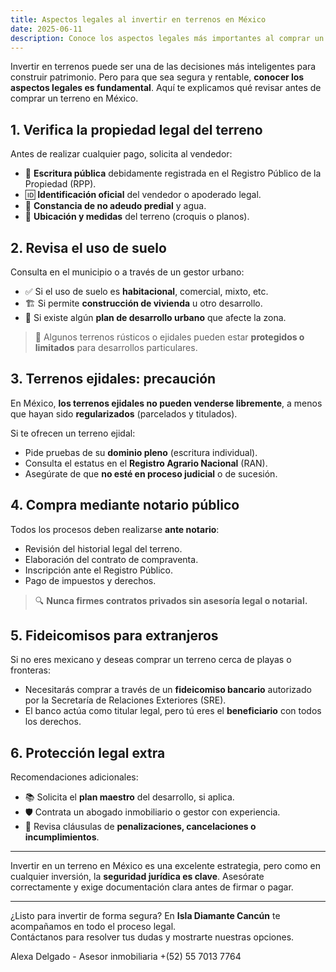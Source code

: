 ```yaml
---
title: Aspectos legales al invertir en terrenos en México
date: 2025-06-11
description: Conoce los aspectos legales más importantes al comprar un terreno en México y protege tu inversión.
---
```


Invertir en terrenos puede ser una de las decisiones más inteligentes para construir patrimonio. Pero para que sea segura y rentable, **conocer los aspectos legales es fundamental**. Aquí te explicamos qué revisar antes de comprar un terreno en México.

## 1. Verifica la propiedad legal del terreno

Antes de realizar cualquier pago, solicita al vendedor:

- 🧾 **Escritura pública** debidamente registrada en el Registro Público de la Propiedad (RPP).
- 🆔 **Identificación oficial** del vendedor o apoderado legal.
- 📄 **Constancia de no adeudo predial** y agua.
- 📍 **Ubicación y medidas** del terreno (croquis o planos).

## 2. Revisa el uso de suelo

Consulta en el municipio o a través de un gestor urbano:

- ✅ Si el uso de suelo es **habitacional**, comercial, mixto, etc.
- 🏗️ Si permite **construcción de vivienda** u otro desarrollo.
- 📜 Si existe algún **plan de desarrollo urbano** que afecte la zona.

> 🛑 Algunos terrenos rústicos o ejidales pueden estar **protegidos o limitados** para desarrollos particulares.

## 3. Terrenos ejidales: precaución

En México, **los terrenos ejidales no pueden venderse libremente**, a menos que hayan sido **regularizados** (parcelados y titulados).

Si te ofrecen un terreno ejidal:
- Pide pruebas de su **dominio pleno** (escritura individual).
- Consulta el estatus en el **Registro Agrario Nacional** (RAN).
- Asegúrate de que **no esté en proceso judicial** o de sucesión.

## 4. Compra mediante notario público

Todos los procesos deben realizarse **ante notario**:

- Revisión del historial legal del terreno.
- Elaboración del contrato de compraventa.
- Inscripción ante el Registro Público.
- Pago de impuestos y derechos.

> 🔍 **Nunca firmes contratos privados sin asesoría legal o notarial.**

## 5. Fideicomisos para extranjeros

Si no eres mexicano y deseas comprar un terreno cerca de playas o fronteras:

- Necesitarás comprar a través de un **fideicomiso bancario** autorizado por la Secretaría de Relaciones Exteriores (SRE).
- El banco actúa como titular legal, pero tú eres el **beneficiario** con todos los derechos.

## 6. Protección legal extra

Recomendaciones adicionales:

- 📚 Solicita el **plan maestro** del desarrollo, si aplica.
- 🛡️ Contrata un abogado inmobiliario o gestor con experiencia.
- 🧠 Revisa cláusulas de **penalizaciones, cancelaciones o incumplimientos**.

---

Invertir en un terreno en México es una excelente estrategia, pero como en cualquier inversión, la **seguridad jurídica es clave**. Asesórate correctamente y exige documentación clara antes de firmar o pagar.

---

¿Listo para invertir de forma segura? En **Isla Diamante Cancún** te acompañamos en todo el proceso legal.  
Contáctanos para resolver tus dudas y mostrarte nuestras opciones.

Alexa Delgado - Asesor inmobiliaria 
+(52) 55 7013 7764
